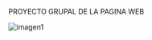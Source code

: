 PROYECTO GRUPAL DE LA PAGINA WEB

![imagen1](https://github.com/GianeCR/WordPress-Buho/assets/125288026/430f9d80-51be-4314-92fd-5e62a983b7f6)
